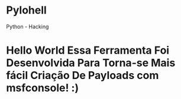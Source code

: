 # Pylohell
Python - Hacking
# Hello World Essa Ferramenta Foi Desenvolvida Para Torna-se Mais fácil Criação De Payloads com msfconsole! :)
